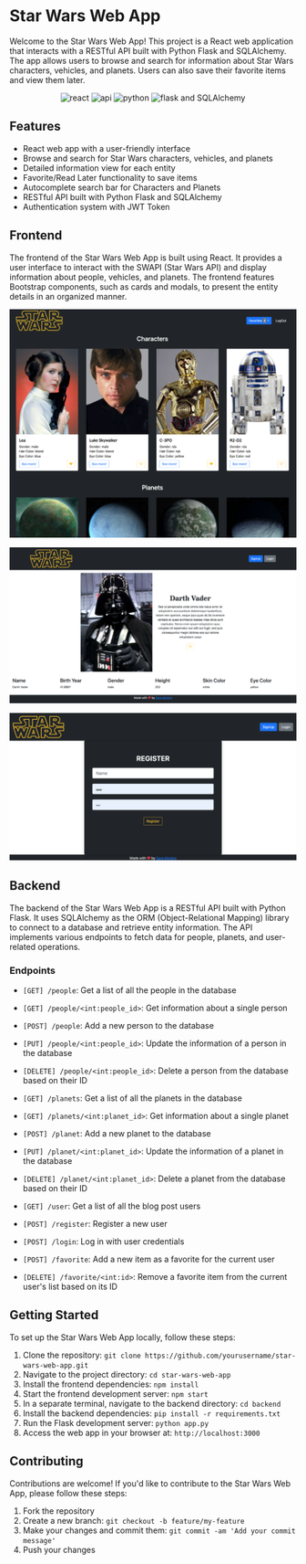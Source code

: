 # Star Wars Web App

Welcome to the Star Wars Web App! This project is a React web application that interacts with a RESTful API built with Python Flask and SQLAlchemy. The app allows users to browse and search for information about Star Wars characters, vehicles, and planets. Users can also save their favorite items and view them later.

<p align="center">
<img src='https://upload.wikimedia.org/wikipedia/commons/thumb/a/a7/React-icon.svg/2300px-React-icon.svg.png' alt='react' width='40'>
<img src='https://media.licdn.com/dms/image/C5112AQF49DOfOhCFSA/article-cover_image-shrink_720_1280/0/1579816811751?e=2147483647&v=beta&t=e47GGJDzoqsm4dl3qV2EjVWrxyMzIwsPmEE9Gywo83w' alt='api' width='30'>
<img src='https://upload.wikimedia.org/wikipedia/commons/thumb/c/c3/Python-logo-notext.svg/320px-Python-logo-notext.svg.png' alt='python' width='40'>
<img src='https://media.licdn.com/dms/image/D4D12AQGeW4zAzND7CA/article-cover_image-shrink_600_2000/0/1662469843352?e=2147483647&v=beta&t=E1OjGtY7Nl5xL1DTOz7n2aq9fVKp75epQqppgPcpviI'
alt='flask and SQLAlchemy' width='80'>
</p>

## Features

- React web app with a user-friendly interface
- Browse and search for Star Wars characters, vehicles, and planets
- Detailed information view for each entity
- Favorite/Read Later functionality to save items
- Autocomplete search bar for Characters and Planets
- RESTful API built with Python Flask and SQLAlchemy
- Authentication system with JWT Token

## Frontend

The frontend of the Star Wars Web App is built using React. It provides a user interface to interact with the SWAPI (Star Wars API) and display information about people, vehicles, and planets. The frontend features Bootstrap components, such as cards and modals, to present the entity details in an organized manner.

![Frontend Screenshot](/images/frontend-screenshot.png)

![Card Details](/images/card-details.png)

![Register](/images/register.png)

## Backend

The backend of the Star Wars Web App is a RESTful API built with Python Flask. It uses SQLAlchemy as the ORM (Object-Relational Mapping) library to connect to a database and retrieve entity information. The API implements various endpoints to fetch data for people, planets, and user-related operations.

### Endpoints

- `[GET] /people`: Get a list of all the people in the database
- `[GET] /people/<int:people_id>`: Get information about a single person
- `[POST] /people`: Add a new person to the database
- `[PUT] /people/<int:people_id>`: Update the information of a person in the database
- `[DELETE] /people/<int:people_id>`: Delete a person from the database based on their ID

- `[GET] /planets`: Get a list of all the planets in the database
- `[GET] /planets/<int:planet_id>`: Get information about a single planet
- `[POST] /planet`: Add a new planet to the database
- `[PUT] /planet/<int:planet_id>`: Update the information of a planet in the database
- `[DELETE] /planet/<int:planet_id>`: Delete a planet from the database based on their ID

- `[GET] /user`: Get a list of all the blog post users
- `[POST] /register`: Register a new user
- `[POST] /login`: Log in with user credentials

- `[POST] /favorite`: Add a new item as a favorite for the current user
- `[DELETE] /favorite/<int:id>`: Remove a favorite item from the current user's list based on its ID

## Getting Started

To set up the Star Wars Web App locally, follow these steps:

1. Clone the repository: `git clone https://github.com/yourusername/star-wars-web-app.git`
2. Navigate to the project directory: `cd star-wars-web-app`
3. Install the frontend dependencies: `npm install`
4. Start the frontend development server: `npm start`
5. In a separate terminal, navigate to the backend directory: `cd backend`
6. Install the backend dependencies: `pip install -r requirements.txt`
7. Run the Flask development server: `python app.py`
8. Access the web app in your browser at: `http://localhost:3000`

## Contributing

Contributions are welcome! If you'd like to contribute to the Star Wars Web App, please follow these steps:

1. Fork the repository
2. Create a new branch: `git checkout -b feature/my-feature`
3. Make your changes and commit them: `git commit -am 'Add your commit message'`
4. Push your changes
